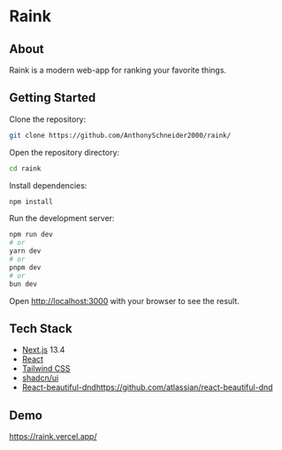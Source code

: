 # Raink

## About
Raink is a modern web-app for ranking your favorite things.

## Getting Started

Clone the repository:
```bash
git clone https://github.com/AnthonySchneider2000/raink/
```

Open the repository directory:
```bash
cd raink
```

Install dependencies:
```bash
npm install
```

Run the development server:

```bash
npm run dev
# or
yarn dev
# or
pnpm dev
# or
bun dev
```

Open [http://localhost:3000](http://localhost:3000) with your browser to see the result.

## Tech Stack
* [Next.js](https://nextjs.org/) 13.4
* [React](https://react.dev/)
* [Tailwind CSS](https://tailwindcss.com/)
* [shadcn/ui](https://ui.shadcn.com/)
* [React-beautiful-dnd](https://github.com/atlassian/react-beautiful-dnd)https://github.com/atlassian/react-beautiful-dnd

## Demo
https://raink.vercel.app/
